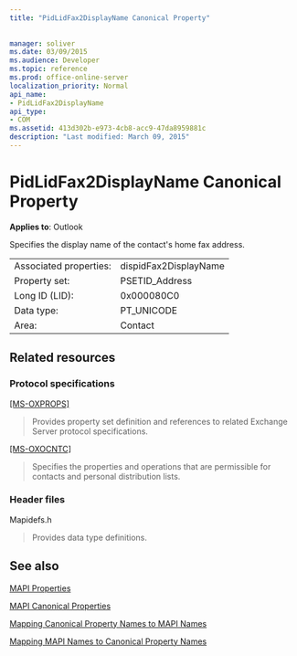 ```yaml
---
title: "PidLidFax2DisplayName Canonical Property"
 
 
manager: soliver
ms.date: 03/09/2015
ms.audience: Developer
ms.topic: reference
ms.prod: office-online-server
localization_priority: Normal
api_name:
- PidLidFax2DisplayName
api_type:
- COM
ms.assetid: 413d302b-e973-4cb8-acc9-47da8959881c
description: "Last modified: March 09, 2015"
---
```


# PidLidFax2DisplayName Canonical Property

  
  
**Applies to**: Outlook 
  
Specifies the display name of the contact's home fax address.
  
|||
|:-----|:-----|
|Associated properties:  <br/> |dispidFax2DisplayName  <br/> |
|Property set:  <br/> |PSETID_Address  <br/> |
|Long ID (LID):  <br/> |0x000080C0  <br/> |
|Data type:  <br/> |PT_UNICODE  <br/> |
|Area:  <br/> |Contact  <br/> |
   
## Related resources

### Protocol specifications

[[MS-OXPROPS]](http://msdn.microsoft.com/library/f6ab1613-aefe-447d-a49c-18217230b148%28Office.15%29.aspx)
  
> Provides property set definition and references to related Exchange Server protocol specifications.
    
[[MS-OXOCNTC]](http://msdn.microsoft.com/library/9b636532-9150-4836-9635-9c9b756c9ccf%28Office.15%29.aspx)
  
> Specifies the properties and operations that are permissible for contacts and personal distribution lists.
    
### Header files

Mapidefs.h
  
> Provides data type definitions.
    
## See also



[MAPI Properties](mapi-properties.md)
  
[MAPI Canonical Properties](mapi-canonical-properties.md)
  
[Mapping Canonical Property Names to MAPI Names](mapping-canonical-property-names-to-mapi-names.md)
  
[Mapping MAPI Names to Canonical Property Names](mapping-mapi-names-to-canonical-property-names.md)

